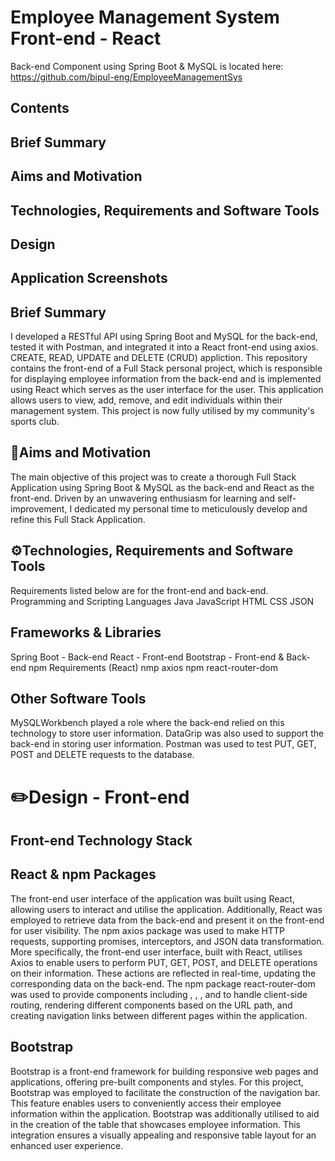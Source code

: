 # Employee Management System Front-end - React
Back-end Component using Spring Boot & MySQL is located here: https://github.com/bipul-eng/EmployeeManagementSys

## Contents
## Brief Summary
## Aims and Motivation
## Technologies, Requirements and Software Tools
## Design
## Application Screenshots

## Brief Summary
I developed a RESTful API using Spring Boot and MySQL for the back-end, tested it with Postman, and integrated it into a React front-end using axios.
CREATE, READ, UPDATE and DELETE (CRUD) appliction.
This repository contains the front-end of a Full Stack personal project, which is responsible for displaying employee information from the back-end and is implemented using React which serves as the user interface for the user.
This application allows users to view, add, remove, and edit individuals within their management system.
This project is now fully utilised by my community's sports club.

## 🎯Aims and Motivation
The main objective of this project was to create a thorough Full Stack Application using Spring Boot & MySQL as the back-end and React as the front-end.
Driven by an unwavering enthusiasm for learning and self-improvement, I dedicated my personal time to meticulously develop and refine this Full Stack Application.

## ⚙️Technologies, Requirements and Software Tools
Requirements listed below are for the front-end and back-end.
Programming and Scripting Languages
Java
JavaScript
HTML
CSS
JSON

## Frameworks & Libraries
Spring Boot - Back-end
React - Front-end
Bootstrap - Front-end & Back-end
npm Requirements (React)
nmp axios
npm react-router-dom

## Other Software Tools
MySQLWorkbench played a role where the back-end relied on this technology to store user information.
DataGrip was also used to support the back-end in storing user information.
Postman was used to test PUT, GET, POST and DELETE requests to the database.

# ✏️Design - Front-end
## Front-end Technology Stack
## React & npm Packages
The front-end user interface of the application was built using React, allowing users to interact and utilise the application. Additionally, React was employed to retrieve data from the back-end and present it on the front-end for user visibility.
The npm axios package was used to make HTTP requests, supporting promises, interceptors, and JSON data transformation.
More specifically, the front-end user interface, built with React, utilises Axios to enable users to perform PUT, GET, POST, and DELETE operations on their information. These actions are reflected in real-time, updating the corresponding data on the back-end.
The npm package react-router-dom was used to provide components including <BrowserRouter>, <Switch>, <Route>, and <Link> to handle client-side routing, rendering different components based on the URL path, and creating navigation links between different pages within the application.
## Bootstrap
Bootstrap is a front-end framework for building responsive web pages and applications, offering pre-built components and styles.
For this project, Bootstrap was employed to facilitate the construction of the navigation bar. This feature enables users to conveniently access their employee information within the application.
Bootstrap was additionally utilised to aid in the creation of the table that showcases employee information. This integration ensures a visually appealing and responsive table layout for an enhanced user experience.




